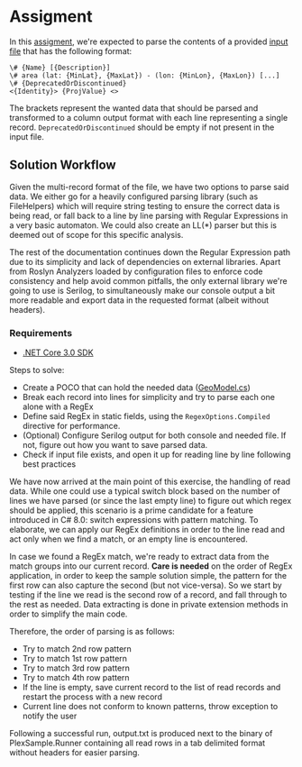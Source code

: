 # Assigment

In this [assigment][assign], we're expected to parse the contents of a provided [input file][data] that has the following format:

    \# {Name} [{Description}]
    \# area (lat: {MinLat}, {MaxLat}) - (lon: {MinLon}, {MaxLon}) [...]
    \# {DeprecatedOrDiscontinued}
    <{Identity}> {ProjValue} <>

The brackets represent the wanted data that should be parsed and transformed to a column output format with each line representing a single record. ```DeprecatedOrDiscontinued``` should be empty if not present in the input file.

## Solution Workflow

Given the multi-record format of the file, we have two options to parse said data. We either go for a heavily configured parsing library (such as FileHelpers) which will require string testing to ensure the correct data is being read, or fall back to a line by line parsing with Regular Expressions in a very basic automaton. We could also create an LL(*) parser but this is deemed out of scope for this specific analysis.

The rest of the documentation continues down the Regular Expression path due to its simplicity and lack of dependencies on external libraries. Apart from Roslyn Analyzers loaded by configuration files to enforce code consistency and help avoid common pitfalls, the only external library we're going to use is Serilog, to simultaneously make our console output a bit more readable and export data in the requested format (albeit without headers).

### Requirements

- [.NET Core 3.0 SDK][netcore3]

Steps to solve:

- Create a POCO that can hold the needed data ([GeoModel.cs][poco])
- Break each record into lines for simplicity and try to parse each one alone with a RegEx
- Define said RegEx in static fields, using the ```RegexOptions.Compiled``` directive for performance.
- (Optional) Configure Serilog output for both console and needed file. If not, figure out how you want to save parsed data.
- Check if input file exists, and open it up for reading line by line following best practices

We have now arrived at the main point of this exercise, the handling of read data. While one could use a typical switch block based on the number of lines we have parsed (or since the last empty line) to figure out which regex should be applied, this scenario is a prime candidate for a feature introduced in C# 8.0: switch expressions with pattern matching.
To elaborate, we can apply our RegEx definitions in order to the line read and act only when we find a match, or an empty line is encountered.

In case we found a RegEx match, we're ready to extract data from the match groups into our current record. **Care is needed** on the order of RegEx application, in order to keep the sample solution simple, the pattern for the first row can also capture the second (but not vice-versa). So we start by testing if the line we read is the second row of a record, and fall through to the rest as needed. Data extracting is done in private extension methods in order to simplify the main code.

Therefore, the order of parsing is as follows:

- Try to match 2nd row pattern
- Try to match 1st row pattern
- Try to match 3rd row pattern
- Try to match 4th row pattern
- If the line is empty, save current record to the list of read records and restart the process with a new record
- Current line does not conform to known patterns, throw exception to notify the user

Following a successful run, output.txt is produced next to the binary of PlexSample.Runner containing all read rows in a tab delimited format without headers for easier parsing.

[assign]: Assigment.txt
[data]: input.txt
[poco]: src/GeoData.Model/GeoModel.cs
[netcore3]: https://dotnet.microsoft.com/download/dotnet-core/3.0

